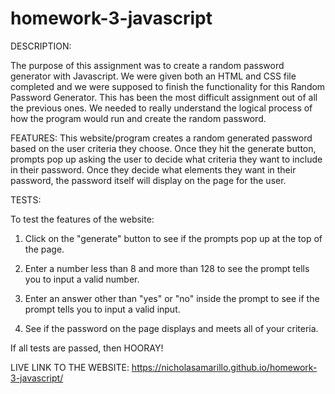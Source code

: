 # homework-3-javascript

DESCRIPTION:

The purpose of this assignment was to create a random password generator with Javascript. We were given both an HTML and CSS file completed and we were supposed to finish the functionality for this Random Password Generator. This has been the most difficult assignment out of all the previous ones. We needed to really understand the logical process of how the program would run and create the random password.

FEATURES:
This website/program creates a random generated password based on the user criteria they choose. Once they hit the generate button, prompts pop up asking the user to decide what criteria they want to include in their password. Once they decide what elements they want in their password, the password itself will display on the page for the user.

TESTS:

To test the features of the website:

1. Click on the "generate" button to see if the prompts pop up at the top of the page.

2. Enter a number less than 8 and more than 128 to see the prompt tells you to input a valid number.

3. Enter an answer other than "yes" or "no" inside the prompt to see if the prompt tells you to input a valid input.

4. See if the password on the page displays and meets all of your criteria.

If all tests are passed, then HOORAY!

LIVE LINK TO THE WEBSITE: https://nicholasamarillo.github.io/homework-3-javascript/

